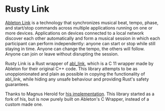 # Rusty Link

[Ableton Link](http://ableton.github.io/link) is a technology that synchronizes musical beat, tempo,
phase, and start/stop commands across multiple applications running
on one or more devices. Applications on devices connected to a local
network discover each other automatically and form a musical session
in which each participant can perform independently: anyone can start
or stop while still staying in time. Anyone can change the tempo, the
others will follow. Anyone can join or leave without disrupting the session.

Rusty Link is a Rust wrapper of [abl_link](https://github.com/Ableton/link/tree/master/extensions/abl_link), which is a C 11 wrapper made by Ableton for their original C++ code.
This library attempts to be as unoppionionated and plain as possible in
copying the functionality of abl_link, while hiding any unsafe behaviour and
providing Rust's safety guarantees.

Thanks to Magnus Herold for [his implementation](https://github.com/magdaddy/ableton-link-rs).
This library started as a fork of his, but is now purely built on Ableton's C Wrapper, instead
of a custom made one.
